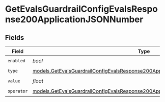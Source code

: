 # GetEvalsGuardrailConfigEvalsResponse200ApplicationJSONNumber


## Fields

| Field                                                                                                                                                                            | Type                                                                                                                                                                             | Required                                                                                                                                                                         | Description                                                                                                                                                                      |
| -------------------------------------------------------------------------------------------------------------------------------------------------------------------------------- | -------------------------------------------------------------------------------------------------------------------------------------------------------------------------------- | -------------------------------------------------------------------------------------------------------------------------------------------------------------------------------- | -------------------------------------------------------------------------------------------------------------------------------------------------------------------------------- |
| `enabled`                                                                                                                                                                        | *bool*                                                                                                                                                                           | :heavy_check_mark:                                                                                                                                                               | N/A                                                                                                                                                                              |
| `type`                                                                                                                                                                           | [models.GetEvalsGuardrailConfigEvalsResponse200ApplicationJSONResponseBodyData72Type](../models/getevalsguardrailconfigevalsresponse200applicationjsonresponsebodydata72type.md) | :heavy_check_mark:                                                                                                                                                               | N/A                                                                                                                                                                              |
| `value`                                                                                                                                                                          | *float*                                                                                                                                                                          | :heavy_check_mark:                                                                                                                                                               | N/A                                                                                                                                                                              |
| `operator`                                                                                                                                                                       | [models.GetEvalsGuardrailConfigEvalsResponse200ApplicationJSONOperator](../models/getevalsguardrailconfigevalsresponse200applicationjsonoperator.md)                             | :heavy_check_mark:                                                                                                                                                               | N/A                                                                                                                                                                              |